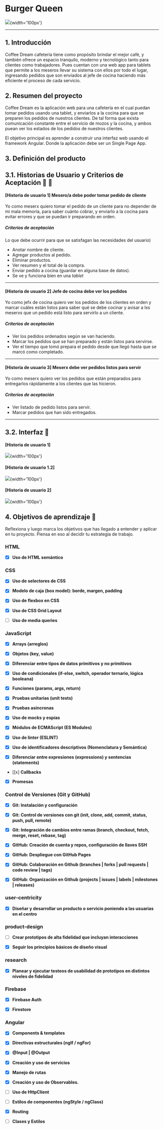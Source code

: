 # Burger Queen

![](https://github.com/elisabethfarfan/LIM018-burger-queen/blob/main/burgerqueen/src/app/components/images/LOGIN.png?raw=true){width='100px'}

***

## 1. Introducción

Coffee Dream cafetería tiene como propósito brindar el mejor café, y también ofrece un espacio tranquilo, moderno y tecnológico tanto para clientes como trabajadores. Pues cuentan con una web app para tablets que permite a los meseros llevar su sistema con ellos por todo el lugar, ingresando pedidos que son enviados al jefe de cocina haciendo más eficiente el proceso de cada servicio.

## 2. Resumen del proyecto

Coffee Dream es la aplicación web para una cafetería en el cual puedan tomar pedidos usando una tablet, y enviarlos a la cocina para que se preparen los pedidos de nuestros clientes. De tal forma que exista comunicación constante entre el servicio de mozos y la cocina, y ambos puean ver los estados de los pedidos de nuestros clientes.

El objetivo principal es aprender a construir una interfaz web usando el framework Angular. Donde la aplicación debe ser un Single Page App.

## 3. Definición del producto 

## 3.1. Historias de Usuario y Criterios de Aceptación 📢 📝

#### [Historia de usuario 1] Mesero/a debe poder tomar pedido de cliente 

Yo como meserx quiero tomar el pedido de un cliente para no depender de mi mala
memoria, para saber cuánto cobrar, y enviarlo a la cocina para evitar errores y
que se puedan ir preparando en orden.

##### Criterios de aceptación

Lo que debe ocurrir para que se satisfagan las necesidades del usuario)

* Anotar nombre de cliente.
* Agregar productos al pedido.
* Eliminar productos.
* Ver resumen y el total de la compra.
* Enviar pedido a cocina (guardar en alguna base de datos).
* Se ve y funciona bien en una _tablet_

***

#### [Historia de usuario 2] Jefe de cocina debe ver los pedidos

Yo como jefx de cocina quiero ver los pedidos de los clientes en orden y
marcar cuáles están listos para saber qué se debe cocinar y avisar a lxs meserxs
que un pedido está listo para servirlo a un cliente.

##### Criterios de aceptación

* Ver los pedidos ordenados según se van haciendo.
* Marcar los pedidos que se han preparado y están listos para servirse.
* Ver el tiempo que tomó prepara el pedido desde que llegó hasta que se
  marcó como completado.

***

#### [Historia de usuario 3] Meserx debe ver pedidos listos para servir

Yo como meserx quiero ver los pedidos que están preparados para entregarlos
rápidamente a los clientes que las hicieron.

##### Criterios de aceptación

* Ver listado de pedido listos para servir.
* Marcar pedidos que han sido entregados.

***

## 3.2. Interfaz 🚀


#### [Historia de usuario 1] 

![](https://github.com/elisabethfarfan/LIM018-burger-queen/blob/main/burgerqueen/src/app/components/images/LOGIN.png?raw=true){width='100px'}

#### [Historia de usuario 1.2] 

![](https://github.com/elisabethfarfan/LIM018-burger-queen/blob/main/burgerqueen/src/app/components/images/VISTA%20%20HU%201%20-%20MOZO%20controlde%20pedids.png?raw=true){width='100px'}

#### [Historia de usuario 2] 

![](https://github.com/elisabethfarfan/LIM018-burger-queen/blob/main/burgerqueen/src/app/components/images/VISTA%20%20HU%202%20-%20JEFE%20DE%20COCINA.png?raw=true){width='100px'}


## 4. Objetivos de aprendizaje 📄

Reflexiona y luego marca los objetivos que has llegado a entender y aplicar en tu proyecto. Piensa en eso al decidir tu estrategia de trabajo.

### HTML

- [x] **Uso de HTML semántico**

### CSS

- [x] **Uso de selectores de CSS**

- [x] **Modelo de caja (box model): borde, margen, padding**

- [x] **Uso de flexbox en CSS**

- [x] **Uso de CSS Grid Layout**

- [ ] **Uso de media queries**

  
### JavaScript

- [x] **Arrays (arreglos)**

- [x] **Objetos (key, value)**

- [x] **Diferenciar entre tipos de datos primitivos y no primitivos**

- [x] **Uso de condicionales (if-else, switch, operador ternario, lógica booleana)**

- [x] **Funciones (params, args, return)**

- [x] **Pruebas unitarias (unit tests)**

- [x] **Pruebas asíncronas**

- [x] **Uso de mocks y espías**

- [x] **Módulos de ECMAScript (ES Modules)**

- [x] **Uso de linter (ESLINT)**

- [x] **Uso de identificadores descriptivos (Nomenclatura y Semántica)**

- [x] **Diferenciar entre expresiones (expressions) y sentencias (statements)**

- [[x] **Callbacks**

- [x] **Promesas**

### Control de Versiones (Git y GitHub)

- [x] **Git: Instalación y configuración**

- [x] **Git: Control de versiones con git (init, clone, add, commit, status, push, pull, remote)**

- [x] **Git: Integración de cambios entre ramas (branch, checkout, fetch, merge, reset, rebase, tag)**

- [x] **GitHub: Creación de cuenta y repos, configuración de llaves SSH**

- [x] **GitHub: Despliegue con GitHub Pages**

- [x] **GitHub: Colaboración en Github (branches | forks | pull requests | code review | tags)**

- [x] **GitHub: Organización en Github (projects | issues | labels | milestones | releases)**

### user-centricity

- [x] **Diseñar y desarrollar un producto o servicio poniendo a las usuarias en el centro**

### product-design

- [ ] **Crear prototipos de alta fidelidad que incluyan interacciones**

- [x] **Seguir los principios básicos de diseño visual**

### research

- [x] **Planear y ejecutar testeos de usabilidad de prototipos en distintos niveles de fidelidad**

 
### Firebase

- [x] **Firebase Auth**

- [x] **Firestore**

### Angular

- [x] **Components & templates**

- [x] **Directivas estructurales (ngIf / ngFor)**

- [x] **@Input | @Output**

- [x] **Creación y uso de servicios**

- [x] **Manejo de rutas**

- [x] **Creación y uso de Observables.**

- [ ] **Uso de HttpClient**

- [ ] **Estilos de componentes (ngStyle / ngClass)**

- [x] **Routing**

- [ ] **Clases y Estilos**

